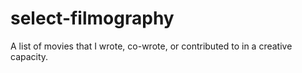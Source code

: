# select-filmography
A list of movies that I wrote, co-wrote, or contributed to in a creative capacity. 
